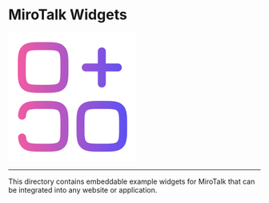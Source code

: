 # MiroTalk Widgets

![widget](./widget.png)

---

This directory contains embeddable example widgets for MiroTalk that can be integrated into any website or application.
